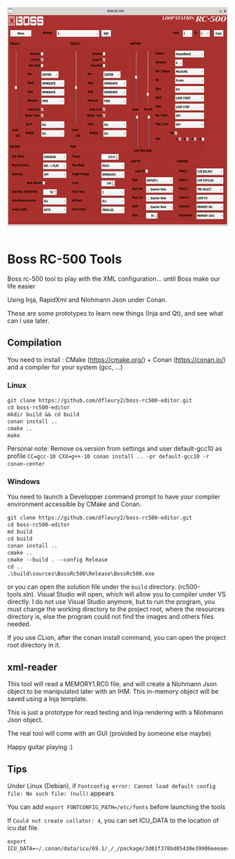 <div align="center">
  <img alt="GUI Screenshot" src="https://github.com/dfleury2/boss-rc500-editor/raw/master/doc/screenshot.png" height="500" />
</div>
<br>


# Boss RC-500 Tools
Boss rc-500 tool to play with the XML configuration... until Boss make our life easier

Using Inja, RapidXml and Nlohmann Json under Conan.

These are some prototypes to learn new things (Inja and Qt), and see what can I use later.


## Compilation

You need to install : CMake (https://cmake.org/) + Conan (https://conan.io/)
and a compiler for your system (gcc, ...)

### Linux

```
git clone https://github.com/dfleury2/boss-rc500-editor.git
cd boss-rc500-editor
mkdir build && cd build
conan install ..
cmake ..
make
```

Personal note: Remove os.version from settings and user default-gcc10 as profile
`CC=gcc-10 CXX=g++-10 conan install .. -pr default-gcc10 -r conan-center`

### Windows

You need to launch a Developper command prompt to have your compiler environment accessible by CMake and Conan.

```
git clone https://github.com/dfleury2/boss-rc500-editor.git
cd boss-rc500-editor
md build
cd build
conan install ..
cmake ..
cmake --build . --config Release
cd ..
.\build\sources\BossRc500\Release\BossRc500.exe
```

or you can open the solution file under the `build` directory. (rc500-tools.sln). Visual Studio will open, which will allow you to compiler under VS directly.
I do not use Visual Studio anymore, but to run the program, you must change the working directory to the project root, where the resources directory is,
else the program could not find the images and others files needed.

If you use CLion, after the conan install command, you can open the project root directory in it.

## xml-reader

This tool will read a MEMORY1.RC0 file, and will create a Nlohmann Json object to be manipulated later
with an IHM. This in-memory object will be saved using a Inja template.

This is just a prototype for read testing and Inja rendering with a Nlohmann Json object.

The real tool will come with an GUI (provided by someone else maybe)

Happy guitar playing :)

## Tips

Under Linux (Debian), if `Fontconfig error: Cannot load default config file: No such file: (null)` appears

You can add `export FONTCONFIG_PATH=/etc/fonts` before launching the tools

If `Could not create collator: 4`, 
you can set ICU_DATA to the location of icu dat file.

```
export ICU_DATA=~/.conan/data/icu/69.1/_/_/package/3d01f378bd85430e39906eeeaec39c5b63de106c/res/icudt69l.dat
```
